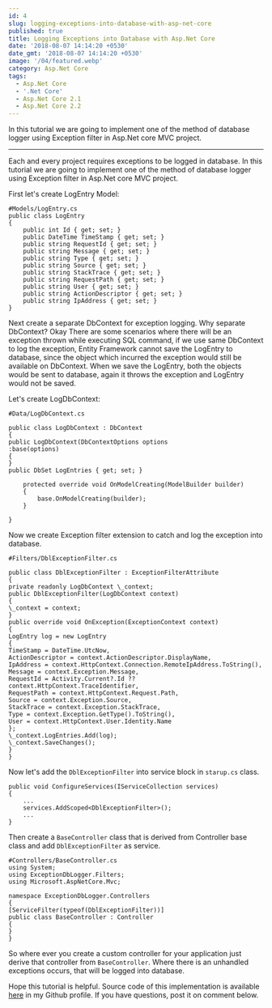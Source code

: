```yaml
---
id: 4
slug: logging-exceptions-into-database-with-asp-net-core
published: true
title: Logging Exceptions into Database with Asp.Net Core
date: '2018-08-07 14:14:20 +0530'
date_gmt: '2018-08-07 14:14:20 +0530'
image: '/04/featured.webp'
category: Asp.Net Core
tags:
  - Asp.Net Core
  - '.Net Core'
  - Asp.Net Core 2.1
  - Asp.Net Core 2.2
---
```


In this tutorial we are going to implement one of the method of database logger using Exception filter in Asp.Net core MVC project.

---

Each and every project requires exceptions to be logged in database. In this tutorial we are going to implement one of the method of database logger using Exception filter in Asp.Net core MVC project.

First let's create LogEntry Model:

```
#Models/LogEntry.cs
public class LogEntry
{
    public int Id { get; set; }
    public DateTime TimeStamp { get; set; }
    public string RequestId { get; set; }
    public string Message { get; set; }
    public string Type { get; set; }
    public string Source { get; set; }
    public string StackTrace { get; set; }
    public string RequestPath { get; set; }
    public string User { get; set; }
    public string ActionDescriptor { get; set; }
    public string IpAddress { get; set; }
}
```

Next create a separate DbContext for exception logging. Why separate DbContext? Okay There are some scenarios where there will be an exception thrown while executing SQL command, if we use same DbContext to log the exception, Entity Framework cannot save the LogEntry to database, since the object which incurred the exception would still be available on DbContext. When we save the LogEntry, both the objects would be sent to database, again it throws the exception and LogEntry would not be saved.

Let's create LogDbContext:

```
#Data/LogDbContext.cs

public class LogDbContext : DbContext
{
public LogDbContext(DbContextOptions options
:base(options)
{
}
public DbSet LogEntries { get; set; }

    protected override void OnModelCreating(ModelBuilder builder)
    {
        base.OnModelCreating(builder);
    }

}

```

Now we create Exception filter extension to catch and log the exception into database.

```
#Filters/DblExceptionFilter.cs

public class DblExceptionFilter : ExceptionFilterAttribute
{
private readonly LogDbContext \_context;
public DblExceptionFilter(LogDbContext context)
{
\_context = context;
}
public override void OnException(ExceptionContext context)
{
LogEntry log = new LogEntry
{
TimeStamp = DateTime.UtcNow,
ActionDescriptor = context.ActionDescriptor.DisplayName,
IpAddress = context.HttpContext.Connection.RemoteIpAddress.ToString(),
Message = context.Exception.Message,
RequestId = Activity.Current?.Id ?? context.HttpContext.TraceIdentifier,
RequestPath = context.HttpContext.Request.Path,
Source = context.Exception.Source,
StackTrace = context.Exception.StackTrace,
Type = context.Exception.GetType().ToString(),
User = context.HttpContext.User.Identity.Name
};
\_context.LogEntries.Add(log);
\_context.SaveChanges();
}
}

```

Now let's add the `DblExceptionFilter` into service block in `starup.cs` class.

```
public void ConfigureServices(IServiceCollection services)
{
    ...
    services.AddScoped<DblExceptionFilter>();
    ...
}
```

Then create a `BaseController` class that is derived from Controller base class and add `DblExceptionFilter` as service.

```
#Controllers/BaseController.cs
using System;
using ExceptionDbLogger.Filters;
using Microsoft.AspNetCore.Mvc;

namespace ExceptionDbLogger.Controllers
{
[ServiceFilter(typeof(DblExceptionFilter))]
public class BaseController : Controller
{
}
}

```

So where ever you create a custom controller for your application just derive that controller from `BaseController`. Where there is an unhandled exceptions occurs, that will be logged into database.

Hope this tutorial is helpful. Source code of this implementation is available [here](https://github.com/vinothvkr/ExceptionDbLogger) in my Github profile. If you have questions, post it on comment below.
